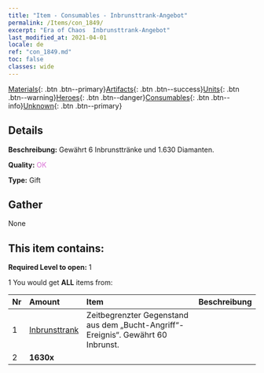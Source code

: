 ```yaml
---
title: "Item - Consumables - Inbrunsttrank-Angebot"
permalink: /Items/con_1849/
excerpt: "Era of Chaos  Inbrunsttrank-Angebot"
last_modified_at: 2021-04-01
locale: de
ref: "con_1849.md"
toc: false
classes: wide
---
```

 [Materials](/de/Items/){: .btn .btn--primary}[Artifacts](/de/Items/Artifacts/){: .btn .btn--success}[Units](/de/Items/Units/){: .btn .btn--warning}[Heroes](/de/Items/Heroes/){: .btn .btn--danger}[Consumables](/de/Items/Consumables/){: .btn .btn--info}[Unknown](/de/Items/Unknown/){: .btn .btn--primary}

## Details
 **Beschreibung:** Gewährt 6 Inbrunsttränke und 1.630 Diamanten.

 **Quality:** <span style="color: #DA70D6">OK</span>

 **Type:** Gift

## Gather

  None

## This item contains:

 **Required Level to open:** 1

 1 You would get **ALL** items  from:

  | Nr | Amount |     Item    | Beschreibung |
  |:---|:-------|:------------|:-----------:|
  | 1 | [Inbrunsttrank](/de/Items/con_1850/) | Zeitbegrenzter Gegenstand aus dem „Bucht-Angriff“-Ereignis“. Gewährt 60 Inbrunst. | 
  | 2 |  **1630x** | <i class="fas fa-gem"/> |  | 
